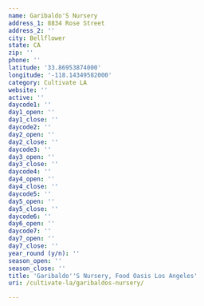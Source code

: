```yaml
---
name: Garibaldo'S Nursery
address_1: 8834 Rose Street
address_2: ''
city: Bellflower
state: CA
zip: ''
phone: ''
latitude: '33.86953874000'
longitude: '-118.14349582000'
category: Cultivate LA
website: ''
active: ''
daycode1: ''
day1_open: ''
day1_close: ''
daycode2: ''
day2_open: ''
day2_close: ''
daycode3: ''
day3_open: ''
day3_close: ''
daycode4: ''
day4_open: ''
day4_close: ''
daycode5: ''
day5_open: ''
day5_close: ''
daycode6: ''
day6_open: ''
daycode7: ''
day7_open: ''
day7_close: ''
year_round (y/n): ''
season_open: ''
season_close: ''
title: 'Garibaldo''S Nursery, Food Oasis Los Angeles'
uri: /cultivate-la/garibaldos-nursery/

---
```

